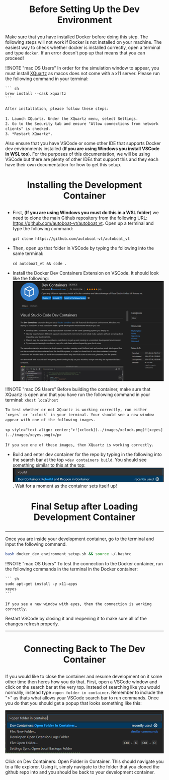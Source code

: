 # <p style="text-align: center;"> Before Setting Up the Dev Environment </p>

Make sure that you have installed Docker before doing this step. The following steps will not work if Docker is not installed on your machine. The easiest way to check whether docker is installed correctly, open a terminal and type `docker`. If an error doesn't pop up that means that you can proceed!

!!!NOTE "mac OS Users" 
    In order for the simulation window to appear, you must install [XQuartz](https://www.xquartz.org/) as macos does not come with a x11 server. Please run the following command in your terminal:

    ``` sh
    brew install --cask xquartz
    ```

    After installation, please follow these steps:

    1. Launch XQuartz. Under the XQuartz menu, select Settings.
    2. Go to the Security tab and ensure "Allow connections from network clients" is checked.
    3. *Restart XQuartz*.

Also ensure that you have VSCode or some other IDE that supports Docker dev environments installed (**If you are using Windows you install VSCode in WSL too**). For the purposes of this documentation, we will be using VSCode but there are plenty of other IDEs that support this and they each have their own documentation for how to get this setup.

# <p style="text-align: center;"> Installing the Development Container </p>

- First, (**If you are using Windows you must do this in a WSL folder**) we need to clone the main Github repository from the following URL: <https://github.com/autoboat-vt/autoboat_vt>. Open up a terminal and type the following command:

    `git clone https://github.com/autoboat-vt/autoboat_vt`

- Then, open up that folder in VSCode by typing the following into the same terminal:

    `cd autoboat_vt && code .`

- Install the Docker Dev Containers Extension on VSCode. It should look like the following: ![Docker Dev Containers VSCode](../images/dev_container_ext.png)

!!!NOTE "mac OS Users" 
    Before building the container, make sure that XQuartz is open and that you have run the following command in your terminal:
    `xhost localhost`

    To test whether or not XQuartz is working correctly, run either `xeyes` or `xclock` in your terminal. Your should see a new window appear with one of the following images.

    <p style="text-align: center;">![xclock](../images/xclock.png)![xeyes](../images/xeyes.png)</p>

    If you see one of these images, then XQuartz is working correctly.

- Build and enter dev container for the repo by typing in the following into the search bar at the top `>dev containers build`. You should see something similar to this at the top: ![alt text](../images/dev_container_search_bar.png). Wait for a moment as the container sets itself up!

# <p style="text-align: center;"> Final Setup after Loading Development Container </p>

------------------------------------------------------------------------

Once you are inside your development container, go to the terminal and input the following command.

``` sh
bash docker_dev_environment_setup.sh && source ~/.bashrc
```

!!!NOTE "mac OS Users" 
    To test the connection to the Docker container, run the following commands in the terminal in the Docker container:

    ``` sh
    sudo apt-get install -y x11-apps
    xeyes
    ```

    If you see a new window with eyes, then the connection is working correctly.

Restart VSCode by closing it and reopening it to make sure all of the changes refresh properly.

------------------------------------------------------------------------

# <p style="text-align: center;"> Connecting Back to The Dev Container </p>

If you would like to close the container and resume development on it some other time then heres how you do that.
First, open a VSCode window and click on the search bar at the very top. Instead of searching like you would normally, instead type `>open folder in container`. Remember to include the "\>" as thats what allows your VSCode search bar to run commands. Once you do that you should get a popup that looks something like this:

![Open Folder in Container](../images/open_folder_in_container_vscode.png)

Click on Dev Containers: Open Folder in Container.
This should navigate you to a file explorer. Using it, simply navigate to the folder that you cloned the github repo into and you should be back to your development container.
